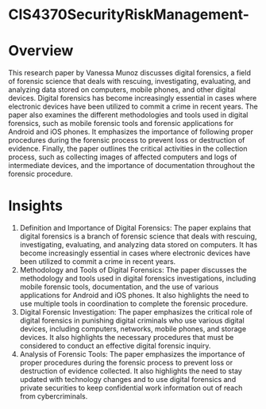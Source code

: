 # CIS4370SecurityRiskManagement-
# Overview
This research paper by Vanessa Munoz discusses digital forensics, a field of forensic science that deals with rescuing, investigating, evaluating, and analyzing data stored on computers, mobile phones, and other digital devices. Digital forensics has become increasingly essential in cases where electronic devices have been utilized to commit a crime in recent years. The paper also examines the different methodologies and tools used in digital forensics, such as mobile forensic tools and forensic applications for Android and iOS phones. It emphasizes the importance of following proper procedures during the forensic process to prevent loss or destruction of evidence. Finally, the paper outlines the critical activities in the collection process, such as collecting images of affected computers and logs of intermediate devices, and the importance of documentation throughout the forensic procedure.
# Insights
1. Definition and Importance of Digital Forensics: The paper explains that digital forensics is a branch of forensic science that deals with rescuing, investigating, evaluating, and analyzing data stored on computers. It has become increasingly essential in cases where electronic devices have been utilized to commit a crime in recent years.
2. Methodology and Tools of Digital Forensics: The paper discusses the methodology and tools used in digital forensics investigations, including mobile forensic tools, documentation, and the use of various applications for Android and iOS phones. It also highlights the need to use multiple tools in coordination to complete the forensic procedure.
3. Digital Forensic Investigation: The paper emphasizes the critical role of digital forensics in punishing digital criminals who use various digital devices, including computers, networks, mobile phones, and storage devices. It also highlights the necessary procedures that must be considered to conduct an effective digital forensic inquiry.
4. Analysis of Forensic Tools: The paper emphasizes the importance of proper procedures during the forensic process to prevent loss or destruction of evidence collected. It also highlights the need to stay updated with technology changes and to use digital forensics and private securities to keep confidential work information out of reach from cybercriminals.
